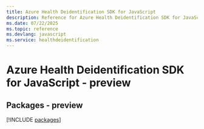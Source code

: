 ```yaml
---
title: Azure Health Deidentification SDK for JavaScript
description: Reference for Azure Health Deidentification SDK for JavaScript
ms.date: 07/22/2025
ms.topic: reference
ms.devlang: javascript
ms.service: healthdeidentification
---
```

# Azure Health Deidentification SDK for JavaScript - preview
## Packages - preview
[!INCLUDE [packages](health-deidentification-index.md)]